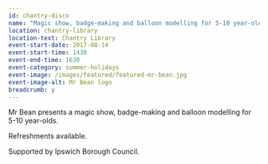 ```yaml
---
id: chantry-disco
name: "Magic show, badge-making and balloon modelling for 5-10 year-olds with Mr Bean"
location: chantry-library
location-text: Chantry Library
event-start-date: 2017-08-14
event-start-time: 1430
event-end-time: 1630
event-category: summer-holidays
event-image: /images/featured/featured-mr-bean.jpg
event-image-alt: Mr Bean logo
breadcrumb: y
---
```


Mr Bean presents a magic show, badge-making and balloon modelling for 5-10 year-olds.

Refreshments available.

Supported by Ipswich Borough Council.
